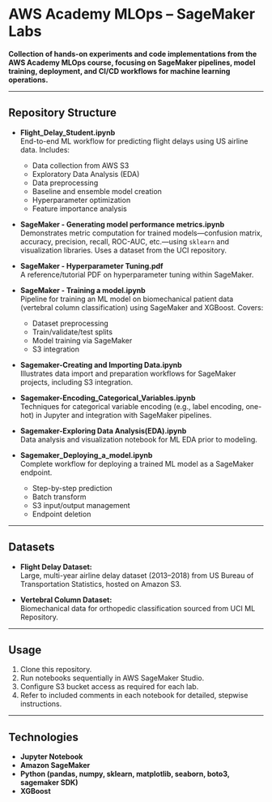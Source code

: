 # AWS Academy MLOps – SageMaker Labs

**Collection of hands-on experiments and code implementations from the AWS Academy MLOps course, focusing on SageMaker pipelines, model training, deployment, and CI/CD workflows for machine learning operations.**

---

## Repository Structure

- **Flight_Delay_Student.ipynb**  
  End-to-end ML workflow for predicting flight delays using US airline data. Includes:
  - Data collection from AWS S3
  - Exploratory Data Analysis (EDA)
  - Data preprocessing
  - Baseline and ensemble model creation
  - Hyperparameter optimization
  - Feature importance analysis

- **SageMaker - Generating model performance metrics.ipynb**  
  Demonstrates metric computation for trained models—confusion matrix, accuracy, precision, recall, ROC-AUC, etc.—using `sklearn` and visualization libraries. Uses a dataset from the UCI repository.

- **SageMaker - Hyperparameter Tuning.pdf**  
  A reference/tutorial PDF on hyperparameter tuning within SageMaker.

- **SageMaker - Training a model.ipynb**  
  Pipeline for training an ML model on biomechanical patient data (vertebral column classification) using SageMaker and XGBoost. Covers:
  - Dataset preprocessing
  - Train/validate/test splits
  - Model training via SageMaker
  - S3 integration

- **Sagemaker-Creating and Importing Data.ipynb**  
  Illustrates data import and preparation workflows for SageMaker projects, including S3 integration.

- **Sagemaker-Encoding_Categorical_Variables.ipynb**  
  Techniques for categorical variable encoding (e.g., label encoding, one-hot) in Jupyter and integration with SageMaker pipelines.

- **Sagemaker-Exploring Data Analysis(EDA).ipynb**  
  Data analysis and visualization notebook for ML EDA prior to modeling.

- **Sagemaker_Deploying_a_model.ipynb**  
  Complete workflow for deploying a trained ML model as a SageMaker endpoint.
  - Step-by-step prediction
  - Batch transform
  - S3 input/output management
  - Endpoint deletion

---

## Datasets

- **Flight Delay Dataset:**  
  Large, multi-year airline delay dataset (2013–2018) from US Bureau of Transportation Statistics, hosted on Amazon S3.

- **Vertebral Column Dataset:**  
  Biomechanical data for orthopedic classification sourced from UCI ML Repository.

---

## Usage

1. Clone this repository.
2. Run notebooks sequentially in AWS SageMaker Studio.
3. Configure S3 bucket access as required for each lab.
4. Refer to included comments in each notebook for detailed, stepwise instructions.

---

## Technologies

- **Jupyter Notebook**
- **Amazon SageMaker**
- **Python (pandas, numpy, sklearn, matplotlib, seaborn, boto3, sagemaker SDK)**
- **XGBoost**

